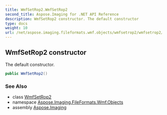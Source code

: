 ```yaml
---
title: WmfSetRop2.WmfSetRop2
second_title: Aspose.Imaging for .NET API Reference
description: WmfSetRop2 constructor. The default constructor
type: docs
weight: 10
url: /net/aspose.imaging.fileformats.wmf.objects/wmfsetrop2/wmfsetrop2/
---
```

## WmfSetRop2 constructor

The default constructor.

```csharp
public WmfSetRop2()
```

### See Also

* class [WmfSetRop2](../)
* namespace [Aspose.Imaging.FileFormats.Wmf.Objects](../../wmfsetrop2/)
* assembly [Aspose.Imaging](../../../)


